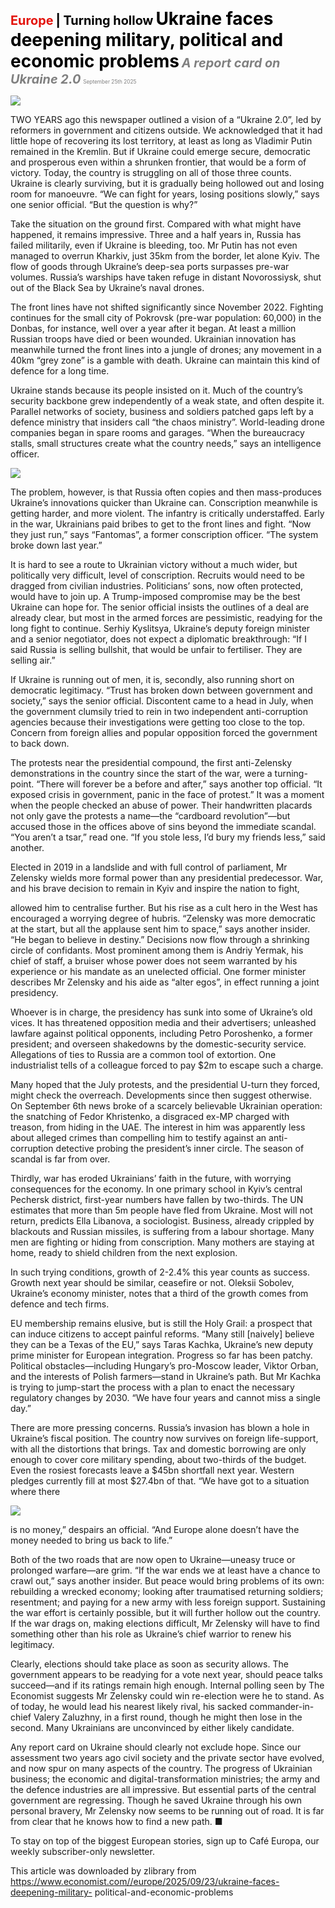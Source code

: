 <span style="color:#E3120B; font-size:14.9pt; font-weight:bold;">Europe</span> <span style="color:#000000; font-size:14.9pt; font-weight:bold;">| Turning hollow</span>
<span style="color:#000000; font-size:21.0pt; font-weight:bold;">Ukraine faces deepening military, political and economic problems</span>
<span style="color:#808080; font-size:14.9pt; font-weight:bold; font-style:italic;">A report card on Ukraine 2.0</span>
<span style="color:#808080; font-size:6.2pt;">September 25th 2025</span>

![](../images/038_Ukraine_faces_deepening_military_political_and_economic_prob/p0163_img01.jpeg)

TWO YEARS ago this newspaper outlined a vision of a “Ukraine 2.0”, led by reformers in government and citizens outside. We acknowledged that it had little hope of recovering its lost territory, at least as long as Vladimir Putin remained in the Kremlin. But if Ukraine could emerge secure, democratic and prosperous even within a shrunken frontier, that would be a form of victory. Today, the country is struggling on all of those three counts. Ukraine is clearly surviving, but it is gradually being hollowed out and losing room for manoeuvre. “We can fight for years, losing positions slowly,” says one senior official. “But the question is why?”

Take the situation on the ground first. Compared with what might have happened, it remains impressive. Three and a half years in, Russia has failed militarily, even if Ukraine is bleeding, too. Mr Putin has not even managed to overrun Kharkiv, just 35km from the border, let alone Kyiv. The flow of goods through Ukraine’s deep-sea ports surpasses pre-war volumes. Russia’s warships have taken refuge in distant Novorossiysk, shut out of the Black Sea by Ukraine’s naval drones.

The front lines have not shifted significantly since November 2022. Fighting continues for the small city of Pokrovsk (pre-war population: 60,000) in the Donbas, for instance, well over a year after it began. At least a million Russian troops have died or been wounded. Ukrainian innovation has meanwhile turned the front lines into a jungle of drones; any movement in a 40km “grey zone” is a gamble with death. Ukraine can maintain this kind of defence for a long time.

Ukraine stands because its people insisted on it. Much of the country’s security backbone grew independently of a weak state, and often despite it. Parallel networks of society, business and soldiers patched gaps left by a defence ministry that insiders call “the chaos ministry”. World-leading drone companies began in spare rooms and garages. “When the bureaucracy stalls, small structures create what the country needs,” says an intelligence officer.

![](../images/038_Ukraine_faces_deepening_military_political_and_economic_prob/p0164_img01.jpeg)

The problem, however, is that Russia often copies and then mass-produces Ukraine’s innovations quicker than Ukraine can. Conscription meanwhile is getting harder, and more violent. The infantry is critically understaffed. Early in the war, Ukrainians paid bribes to get to the front lines and fight. “Now they just run,” says “Fantomas”, a former conscription officer. “The system broke down last year.”

It is hard to see a route to Ukrainian victory without a much wider, but politically very difficult, level of conscription. Recruits would need to be dragged from civilian industries. Politicians’ sons, now often protected, would have to join up. A Trump-imposed compromise may be the best Ukraine can hope for. The senior official insists the outlines of a deal are already clear, but most in the armed forces are pessimistic, readying for the long fight to continue. Serhiy Kyslitsya, Ukraine’s deputy foreign minister and a senior negotiator, does not expect a diplomatic breakthrough: “If I said Russia is selling bullshit, that would be unfair to fertiliser. They are selling air.”

If Ukraine is running out of men, it is, secondly, also running short on democratic legitimacy. “Trust has broken down between government and society,” says the senior official. Discontent came to a head in July, when the government clumsily tried to rein in two independent anti-corruption agencies because their investigations were getting too close to the top. Concern from foreign allies and popular opposition forced the government to back down.

The protests near the presidential compound, the first anti-Zelensky demonstrations in the country since the start of the war, were a turning- point. “There will forever be a before and after,” says another top official. “It exposed crisis in government, panic in the face of protest.” It was a moment when the people checked an abuse of power. Their handwritten placards not only gave the protests a name—the “cardboard revolution”—but accused those in the offices above of sins beyond the immediate scandal. “You aren’t a tsar,” read one. “If you stole less, I’d bury my friends less,” said another.

Elected in 2019 in a landslide and with full control of parliament, Mr Zelensky wields more formal power than any presidential predecessor. War, and his brave decision to remain in Kyiv and inspire the nation to fight,

allowed him to centralise further. But his rise as a cult hero in the West has encouraged a worrying degree of hubris. “Zelensky was more democratic at the start, but all the applause sent him to space,” says another insider. “He began to believe in destiny.” Decisions now flow through a shrinking circle of confidants. Most prominent among them is Andriy Yermak, his chief of staff, a bruiser whose power does not seem warranted by his experience or his mandate as an unelected official. One former minister describes Mr Zelensky and his aide as “alter egos”, in effect running a joint presidency.

Whoever is in charge, the presidency has sunk into some of Ukraine’s old vices. It has threatened opposition media and their advertisers; unleashed lawfare against political opponents, including Petro Poroshenko, a former president; and overseen shakedowns by the domestic-security service. Allegations of ties to Russia are a common tool of extortion. One industrialist tells of a colleague forced to pay $2m to escape such a charge.

Many hoped that the July protests, and the presidential U-turn they forced, might check the overreach. Developments since then suggest otherwise. On September 6th news broke of a scarcely believable Ukrainian operation: the snatching of Fedor Khristenko, a disgraced ex-MP charged with treason, from hiding in the UAE. The interest in him was apparently less about alleged crimes than compelling him to testify against an anti-corruption detective probing the president’s inner circle. The season of scandal is far from over.

Thirdly, war has eroded Ukrainians’ faith in the future, with worrying consequences for the economy. In one primary school in Kyiv’s central Pechersk district, first-year numbers have fallen by two-thirds. The UN estimates that more than 5m people have fled from Ukraine. Most will not return, predicts Ella Libanova, a sociologist. Business, already crippled by blackouts and Russian missiles, is suffering from a labour shortage. Many men are fighting or hiding from conscription. Many mothers are staying at home, ready to shield children from the next explosion.

In such trying conditions, growth of 2-2.4% this year counts as success. Growth next year should be similar, ceasefire or not. Oleksii Sobolev, Ukraine’s economy minister, notes that a third of the growth comes from defence and tech firms.

EU membership remains elusive, but is still the Holy Grail: a prospect that can induce citizens to accept painful reforms. “Many still [naively] believe they can be a Texas of the EU,” says Taras Kachka, Ukraine’s new deputy prime minister for European integration. Progress so far has been patchy. Political obstacles—including Hungary’s pro-Moscow leader, Viktor Orban, and the interests of Polish farmers—stand in Ukraine’s path. But Mr Kachka is trying to jump-start the process with a plan to enact the necessary regulatory changes by 2030. “We have four years and cannot miss a single day.”

There are more pressing concerns. Russia’s invasion has blown a hole in Ukraine’s fiscal position. The country now survives on foreign life-support, with all the distortions that brings. Tax and domestic borrowing are only enough to cover core military spending, about two-thirds of the budget. Even the rosiest forecasts leave a $45bn shortfall next year. Western pledges currently fill at most $27.4bn of that. “We have got to a situation where there

![](../images/038_Ukraine_faces_deepening_military_political_and_economic_prob/p0167_img01.jpeg)

is no money,” despairs an official. “And Europe alone doesn’t have the money needed to bring us back to life.”

Both of the two roads that are now open to Ukraine—uneasy truce or prolonged warfare—are grim. “If the war ends we at least have a chance to crawl out,” says another insider. But peace would bring problems of its own: rebuilding a wrecked economy; looking after traumatised returning soldiers; resentment; and paying for a new army with less foreign support. Sustaining the war effort is certainly possible, but it will further hollow out the country. If the war drags on, making elections difficult, Mr Zelensky will have to find something other than his role as Ukraine’s chief warrior to renew his legitimacy.

Clearly, elections should take place as soon as security allows. The government appears to be readying for a vote next year, should peace talks succeed—and if its ratings remain high enough. Internal polling seen by The Economist suggests Mr Zelensky could win re-election were he to stand. As of today, he would lead his nearest likely rival, his sacked commander-in- chief Valery Zaluzhny, in a first round, though he might then lose in the second. Many Ukrainians are unconvinced by either likely candidate.

Any report card on Ukraine should clearly not exclude hope. Since our assessment two years ago civil society and the private sector have evolved, and now spur on many aspects of the country. The progress of Ukrainian business; the economic and digital-transformation ministries; the army and the defence industries are all impressive. But essential parts of the central government are regressing. Though he saved Ukraine through his own personal bravery, Mr Zelensky now seems to be running out of road. It is far from clear that he knows how to find a new path. ■

To stay on top of the biggest European stories, sign up to Café Europa, our weekly subscriber-only newsletter.

This article was downloaded by zlibrary from https://www.economist.com//europe/2025/09/23/ukraine-faces-deepening-military- political-and-economic-problems